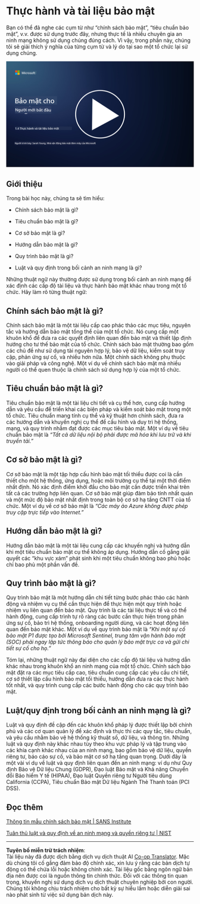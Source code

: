 <!--
CO_OP_TRANSLATOR_METADATA:
{
  "original_hash": "d33500902124e52870935bdce4546fcc",
  "translation_date": "2025-09-04T00:20:55+00:00",
  "source_file": "1.4 Security practices and documentation.md",
  "language_code": "vi"
}
-->
# Thực hành và tài liệu bảo mật

Bạn có thể đã nghe các cụm từ như “chính sách bảo mật”, “tiêu chuẩn bảo mật”, v.v. được sử dụng trước đây, nhưng thực tế là nhiều chuyên gia an ninh mạng không sử dụng chúng đúng cách. Vì vậy, trong phần này, chúng tôi sẽ giải thích ý nghĩa của từng cụm từ và lý do tại sao một tổ chức lại sử dụng chúng.

[![Xem video](../../translated_images/1-4_placeholder.96b85847fe03e8db95eeaafc5e9bb46f99aaf0e926fff361e63852a0accc8397.vi.png)](https://learn-video.azurefd.net/vod/player?id=fb8667f3-a627-495a-9fa1-6a7aa9dcf07e)

## Giới thiệu

Trong bài học này, chúng ta sẽ tìm hiểu:

- Chính sách bảo mật là gì?

- Tiêu chuẩn bảo mật là gì?

- Cơ sở bảo mật là gì?

- Hướng dẫn bảo mật là gì?

- Quy trình bảo mật là gì?

- Luật và quy định trong bối cảnh an ninh mạng là gì?

Những thuật ngữ này thường được sử dụng trong bối cảnh an ninh mạng để xác định các cấp độ tài liệu và thực hành bảo mật khác nhau trong một tổ chức. Hãy làm rõ từng thuật ngữ:

## Chính sách bảo mật là gì?

Chính sách bảo mật là một tài liệu cấp cao phác thảo các mục tiêu, nguyên tắc và hướng dẫn bảo mật tổng thể của một tổ chức. Nó cung cấp một khuôn khổ để đưa ra các quyết định liên quan đến bảo mật và thiết lập định hướng cho tư thế bảo mật của tổ chức. Chính sách bảo mật thường bao gồm các chủ đề như sử dụng tài nguyên hợp lý, bảo vệ dữ liệu, kiểm soát truy cập, phản ứng sự cố, và nhiều hơn nữa. Một chính sách không phụ thuộc vào giải pháp và công nghệ. Một ví dụ về chính sách bảo mật mà nhiều người có thể quen thuộc là chính sách sử dụng hợp lý của một tổ chức.

## Tiêu chuẩn bảo mật là gì?

Tiêu chuẩn bảo mật là một tài liệu chi tiết và cụ thể hơn, cung cấp hướng dẫn và yêu cầu để triển khai các biện pháp và kiểm soát bảo mật trong một tổ chức. Tiêu chuẩn mang tính cụ thể và kỹ thuật hơn chính sách, đưa ra các hướng dẫn và khuyến nghị cụ thể để cấu hình và duy trì hệ thống, mạng, và quy trình nhằm đạt được các mục tiêu bảo mật. Một ví dụ về tiêu chuẩn bảo mật là _“Tất cả dữ liệu nội bộ phải được mã hóa khi lưu trữ và khi truyền tải.”_

## Cơ sở bảo mật là gì?

Cơ sở bảo mật là một tập hợp cấu hình bảo mật tối thiểu được coi là cần thiết cho một hệ thống, ứng dụng, hoặc môi trường cụ thể tại một thời điểm nhất định. Nó xác định điểm khởi đầu cho bảo mật cần được triển khai trên tất cả các trường hợp liên quan. Cơ sở bảo mật giúp đảm bảo tính nhất quán và một mức độ bảo mật nhất định trong toàn bộ cơ sở hạ tầng CNTT của tổ chức. Một ví dụ về cơ sở bảo mật là _“Các máy ảo Azure không được phép truy cập trực tiếp vào Internet.”_

## Hướng dẫn bảo mật là gì?

Hướng dẫn bảo mật là một tài liệu cung cấp các khuyến nghị và hướng dẫn khi một tiêu chuẩn bảo mật cụ thể không áp dụng. Hướng dẫn cố gắng giải quyết các “khu vực xám” phát sinh khi một tiêu chuẩn không bao phủ hoặc chỉ bao phủ một phần vấn đề.

## Quy trình bảo mật là gì?

Quy trình bảo mật là một hướng dẫn chi tiết từng bước phác thảo các hành động và nhiệm vụ cụ thể cần thực hiện để thực hiện một quy trình hoặc nhiệm vụ liên quan đến bảo mật. Quy trình là các tài liệu thực tế và có thể hành động, cung cấp trình tự rõ ràng các bước cần thực hiện trong phản ứng sự cố, bảo trì hệ thống, onboarding người dùng, và các hoạt động liên quan đến bảo mật khác. Một ví dụ về quy trình bảo mật là _“Khi một sự cố bảo mật P1 được tạo bởi Microsoft Sentinel, trung tâm vận hành bảo mật (SOC) phải ngay lập tức thông báo cho quản lý bảo mật trực ca và gửi chi tiết sự cố cho họ.”_

Tóm lại, những thuật ngữ này đại diện cho các cấp độ tài liệu và hướng dẫn khác nhau trong khuôn khổ an ninh mạng của một tổ chức. Chính sách bảo mật đặt ra các mục tiêu cấp cao, tiêu chuẩn cung cấp các yêu cầu chi tiết, cơ sở thiết lập cấu hình bảo mật tối thiểu, hướng dẫn đưa ra các thực hành tốt nhất, và quy trình cung cấp các bước hành động cho các quy trình bảo mật.

## Luật/quy định trong bối cảnh an ninh mạng là gì?

Luật và quy định đề cập đến các khuôn khổ pháp lý được thiết lập bởi chính phủ và các cơ quan quản lý để xác định và thực thi các quy tắc, tiêu chuẩn, và yêu cầu nhằm bảo vệ hệ thống kỹ thuật số, dữ liệu, và thông tin. Những luật và quy định này khác nhau tùy theo khu vực pháp lý và tập trung vào các khía cạnh khác nhau của an ninh mạng, bao gồm bảo vệ dữ liệu, quyền riêng tư, báo cáo sự cố, và bảo mật cơ sở hạ tầng quan trọng. Dưới đây là một vài ví dụ về luật và quy định liên quan đến an ninh mạng: ví dụ như Quy định Bảo vệ Dữ liệu Chung (GDPR), Đạo luật Bảo mật và Khả năng Chuyển đổi Bảo hiểm Y tế (HIPAA), Đạo luật Quyền riêng tư Người tiêu dùng California (CCPA), Tiêu chuẩn Bảo mật Dữ liệu Ngành Thẻ Thanh toán (PCI DSS).

## Đọc thêm

[Thông tin mẫu chính sách bảo mật | SANS Institute](https://www.sans.org/information-security-policy/)

[Tuân thủ luật và quy định về an ninh mạng và quyền riêng tư | NIST](https://www.nist.gov/mep/cybersecurity-resources-manufacturers/compliance-cybersecurity-and-privacy-laws-and-regulations)

---

**Tuyên bố miễn trừ trách nhiệm**:  
Tài liệu này đã được dịch bằng dịch vụ dịch thuật AI [Co-op Translator](https://github.com/Azure/co-op-translator). Mặc dù chúng tôi cố gắng đảm bảo độ chính xác, xin lưu ý rằng các bản dịch tự động có thể chứa lỗi hoặc không chính xác. Tài liệu gốc bằng ngôn ngữ bản địa nên được coi là nguồn thông tin chính thức. Đối với các thông tin quan trọng, khuyến nghị sử dụng dịch vụ dịch thuật chuyên nghiệp bởi con người. Chúng tôi không chịu trách nhiệm cho bất kỳ sự hiểu lầm hoặc diễn giải sai nào phát sinh từ việc sử dụng bản dịch này.